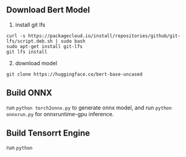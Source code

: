 ## Download Bert Model

1. install git lfs
```
curl -s https://packagecloud.io/install/repositories/github/git-lfs/script.deb.sh | sudo bash
sudo apt-get install git-lfs
git lfs install
```
2. download model
```
git clone https://huggingface.co/bert-base-uncased
```

## Build ONNX
run `python torch2onnx.py` to generate onnx model, and run `python onnxrun.py` for onnxruntime-gpu inference.

## Build Tensorrt Engine
run `python `